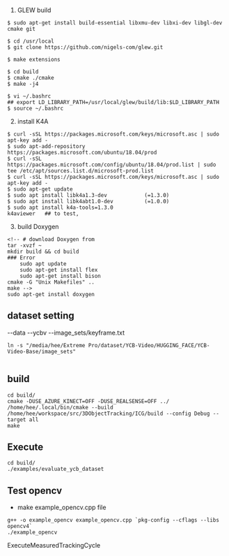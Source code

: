 
1. GLEW build
```
$ sudo apt-get install build-essential libxmu-dev libxi-dev libgl-dev cmake git

$ cd /usr/local
$ git clone https://github.com/nigels-com/glew.git

$ make extensions

$ cd build
$ cmake ./cmake
$ make -j4

$ vi ~/.bashrc
## export LD_LIBRARY_PATH=/usr/local/glew/build/lib:$LD_LIBRARY_PATH
$ source ~/.bashrc

```
2. install K4A
```
$ curl -sSL https://packages.microsoft.com/keys/microsoft.asc | sudo apt-key add -
$ sudo apt-add-repository https://packages.microsoft.com/ubuntu/18.04/prod
$ curl -sSL https://packages.microsoft.com/config/ubuntu/18.04/prod.list | sudo tee /etc/apt/sources.list.d/microsoft-prod.list
$ curl -sSL https://packages.microsoft.com/keys/microsoft.asc | sudo apt-key add -
$ sudo apt-get update
$ sudo apt install libk4a1.3-dev            (=1.3.0)
$ sudo apt install libk4abt1.0-dev          (=1.0.0)
$ sudo apt install k4a-tools=1.3.0
k4aviewer   ## to test,
```

3. build Doxygen
```
<!-- # download Doxygen from 
tar -xvzf ~
mkdir build && cd build
### Error
    sudo apt update
    sudo apt-get install flex
    sudo apt-get install bison
cmake -G "Unix Makefiles" ..
make -->
sudo apt-get install doxygen
```

## dataset setting
--data
    --ycbv
        --image_sets/keyframe.txt

```
ln -s "/media/hee/Extreme Pro/dataset/YCB-Video/HUGGING_FACE/YCB-Video-Base/image_sets"


```


## build
```
cd build/
cmake -DUSE_AZURE_KINECT=OFF -DUSE_REALSENSE=OFF ../
/home/hee/.local/bin/cmake --build /home/hee/workspace/src/3DObjectTracking/ICG/build --config Debug --target all
make
```

## Execute
```
cd build/
./examples/evaluate_ycb_dataset
```

<!-- 
---------------------------------------------------------------------
## RBOT dataset
```
cd data
ln -s "/media/hee/MGTEC/dataset/RBOT_dataset"
# set directory at evaluate_rbot_dataset.cpp
```

## build
```
cd build/
cmake -DUSE_AZURE_KINECT=OFF -DUSE_REALSENSE=OFF ../
make
```

## Execute
```
cd build/
./examples/evaluate_rbot_dataset
``` -->


## Test opencv 
- make example_opencv.cpp file
```
g++ -o example_opencv example_opencv.cpp `pkg-config --cflags --libs opencv4`
./example_opencv
```

ExecuteMeasuredTrackingCycle